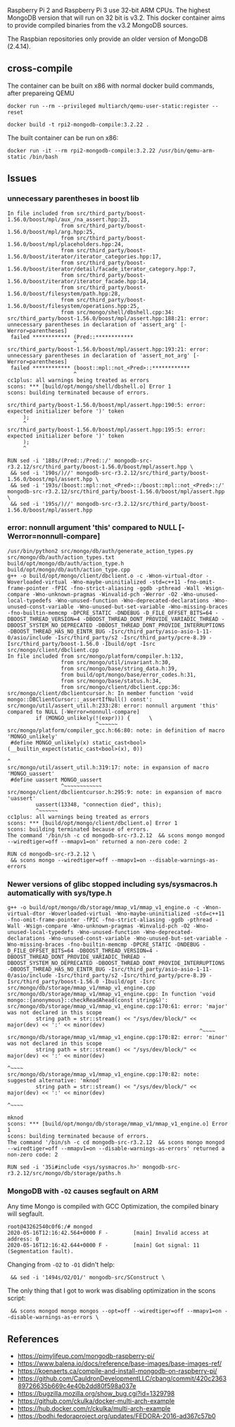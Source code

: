Raspberry Pi 2 and Raspberry Pi 3 use 32-bit ARM CPUs.  The highest MongoDB version that will run on 32 bit is v3.2.  This docker container aims to provide compiled binaries from the v3.2 MongoDB sources.

The Raspbian repositories only provide an older version of MongoDB (2.4.14).

## cross-compile

The container can be built on x86 with normal docker build commands, after prepareing QEMU
```
docker run --rm --privileged multiarch/qemu-user-static:register --reset

docker build -t rpi2-mongodb-compile:3.2.22 .
```

The built container can be run on x86:
```
docker run -it --rm rpi2-mongodb-compile:3.2.22 /usr/bin/qemu-arm-static /bin/bash
```

## Issues

### unnecessary parentheses in boost lib
```
In file included from src/third_party/boost-1.56.0/boost/mpl/aux_/na_assert.hpp:23,
                 from src/third_party/boost-1.56.0/boost/mpl/arg.hpp:25,
                 from src/third_party/boost-1.56.0/boost/mpl/placeholders.hpp:24,
                 from src/third_party/boost-1.56.0/boost/iterator/iterator_categories.hpp:17,
                 from src/third_party/boost-1.56.0/boost/iterator/detail/facade_iterator_category.hpp:7,
                 from src/third_party/boost-1.56.0/boost/iterator/iterator_facade.hpp:14,
                 from src/third_party/boost-1.56.0/boost/filesystem/path.hpp:28,
                 from src/third_party/boost-1.56.0/boost/filesystem/operations.hpp:25,
                 from src/mongo/shell/dbshell.cpp:34:
src/third_party/boost-1.56.0/boost/mpl/assert.hpp:188:21: error: unnecessary parentheses in declaration of 'assert_arg' [-Werror=parentheses]
 failed ************ (Pred::************
                     ^
src/third_party/boost-1.56.0/boost/mpl/assert.hpp:193:21: error: unnecessary parentheses in declaration of 'assert_not_arg' [-Werror=parentheses]
 failed ************ (boost::mpl::not_<Pred>::************
                     ^
cc1plus: all warnings being treated as errors
scons: *** [build/opt/mongo/shell/dbshell.o] Error 1
scons: building terminated because of errors.
```

```
src/third_party/boost-1.56.0/boost/mpl/assert.hpp:190:5: error: expected initializer before ')' token
     );
     ^
src/third_party/boost-1.56.0/boost/mpl/assert.hpp:195:5: error: expected initializer before ')' token
     );
     ^
```


```
RUN sed -i '188s/(Pred::/Pred::/' mongodb-src-r3.2.12/src/third_party/boost-1.56.0/boost/mpl/assert.hpp \
 && sed -i '190s/)//' mongodb-src-r3.2.12/src/third_party/boost-1.56.0/boost/mpl/assert.hpp \
 && sed -i '193s/(boost::mpl::not_<Pred>::/boost::mpl::not_<Pred>::/' mongodb-src-r3.2.12/src/third_party/boost-1.56.0/boost/mpl/assert.hpp \
 && sed -i '195s/)//' mongodb-src-r3.2.12/src/third_party/boost-1.56.0/boost/mpl/assert.hpp
```

### error: nonnull argument 'this' compared to NULL [-Werror=nonnull-compare]

```
/usr/bin/python2 src/mongo/db/auth/generate_action_types.py src/mongo/db/auth/action_types.txt build/opt/mongo/db/auth/action_type.h build/opt/mongo/db/auth/action_type.cpp
g++ -o build/opt/mongo/client/dbclient.o -c -Wnon-virtual-dtor -Woverloaded-virtual -Wno-maybe-uninitialized -std=c++11 -fno-omit-frame-pointer -fPIC -fno-strict-aliasing -ggdb -pthread -Wall -Wsign-compare -Wno-unknown-pragmas -Winvalid-pch -Werror -O2 -Wno-unused-local-typedefs -Wno-unused-function -Wno-deprecated-declarations -Wno-unused-const-variable -Wno-unused-but-set-variable -Wno-missing-braces -fno-builtin-memcmp -DPCRE_STATIC -DNDEBUG -D_FILE_OFFSET_BITS=64 -DBOOST_THREAD_VERSION=4 -DBOOST_THREAD_DONT_PROVIDE_VARIADIC_THREAD -DBOOST_SYSTEM_NO_DEPRECATED -DBOOST_THREAD_DONT_PROVIDE_INTERRUPTIONS -DBOOST_THREAD_HAS_NO_EINTR_BUG -Isrc/third_party/asio-asio-1-11-0/asio/include -Isrc/third_party/s2 -Isrc/third_party/pcre-8.39 -Isrc/third_party/boost-1.56.0 -Ibuild/opt -Isrc src/mongo/client/dbclient.cpp
In file included from src/mongo/platform/compiler.h:132,
                 from src/mongo/util/invariant.h:30,
                 from src/mongo/base/string_data.h:39,
                 from build/opt/mongo/base/error_codes.h:31,
                 from src/mongo/base/status.h:34,
                 from src/mongo/client/dbclient.cpp:36:
src/mongo/client/dbclientcursor.h: In member function 'void mongo::DBClientCursor::_assertIfNull() const':
src/mongo/util/assert_util.h:233:28: error: nonnull argument 'this' compared to NULL [-Werror=nonnull-compare]
         if (MONGO_unlikely(!(expr))) {      \
                            ^~~~~~~
src/mongo/platform/compiler_gcc.h:66:80: note: in definition of macro 'MONGO_unlikely'
 #define MONGO_unlikely(x) static_cast<bool>(__builtin_expect(static_cast<bool>(x), 0))
                                                                                ^
src/mongo/util/assert_util.h:319:17: note: in expansion of macro 'MONGO_uassert'
 #define uassert MONGO_uassert
                 ^~~~~~~~~~~~~
src/mongo/client/dbclientcursor.h:295:9: note: in expansion of macro 'uassert'
         uassert(13348, "connection died", this);
         ^~~~~~~
cc1plus: all warnings being treated as errors
scons: *** [build/opt/mongo/client/dbclient.o] Error 1
scons: building terminated because of errors.
The command '/bin/sh -c cd mongodb-src-r3.2.12  && scons mongo mongod --wiredtiger=off --mmapv1=on' returned a non-zero code: 2
```


```
RUN cd mongodb-src-r3.2.12 \
 && scons mongo --wiredtiger=off --mmapv1=on --disable-warnings-as-errors
```

### Newer versions of glibc stopped including sys/sysmacros.h automatically with sys/type.h

```
g++ -o build/opt/mongo/db/storage/mmap_v1/mmap_v1_engine.o -c -Wnon-virtual-dtor -Woverloaded-virtual -Wno-maybe-uninitialized -std=c++11 -fno-omit-frame-pointer -fPIC -fno-strict-aliasing -ggdb -pthread -Wall -Wsign-compare -Wno-unknown-pragmas -Winvalid-pch -O2 -Wno-unused-local-typedefs -Wno-unused-function -Wno-deprecated-declarations -Wno-unused-const-variable -Wno-unused-but-set-variable -Wno-missing-braces -fno-builtin-memcmp -DPCRE_STATIC -DNDEBUG -D_FILE_OFFSET_BITS=64 -DBOOST_THREAD_VERSION=4 -DBOOST_THREAD_DONT_PROVIDE_VARIADIC_THREAD -DBOOST_SYSTEM_NO_DEPRECATED -DBOOST_THREAD_DONT_PROVIDE_INTERRUPTIONS -DBOOST_THREAD_HAS_NO_EINTR_BUG -Isrc/third_party/asio-asio-1-11-0/asio/include -Isrc/third_party/s2 -Isrc/third_party/pcre-8.39 -Isrc/third_party/boost-1.56.0 -Ibuild/opt -Isrc src/mongo/db/storage/mmap_v1/mmap_v1_engine.cpp
src/mongo/db/storage/mmap_v1/mmap_v1_engine.cpp: In function 'void mongo::{anonymous}::checkReadAhead(const string&)':
src/mongo/db/storage/mmap_v1/mmap_v1_engine.cpp:170:61: error: 'major' was not declared in this scope
         string path = str::stream() << "/sys/dev/block/" << major(dev) << ':' << minor(dev)
                                                             ^~~~~
src/mongo/db/storage/mmap_v1/mmap_v1_engine.cpp:170:82: error: 'minor' was not declared in this scope
         string path = str::stream() << "/sys/dev/block/" << major(dev) << ':' << minor(dev)
                                                                                  ^~~~~
src/mongo/db/storage/mmap_v1/mmap_v1_engine.cpp:170:82: note: suggested alternative: 'mknod'
         string path = str::stream() << "/sys/dev/block/" << major(dev) << ':' << minor(dev)
                                                                                  ^~~~~
                                                                                  mknod
scons: *** [build/opt/mongo/db/storage/mmap_v1/mmap_v1_engine.o] Error 1
scons: building terminated because of errors.
The command '/bin/sh -c cd mongodb-src-r3.2.12  && scons mongo mongod --wiredtiger=off --mmapv1=on --disable-warnings-as-errors' returned a non-zero code: 2
```

```
RUN sed -i '35i#include <sys/sysmacros.h>' mongodb-src-r3.2.12/src/mongo/db/storage/paths.h
```

### MongoDB with `-O2` causes segfault on ARM

Any time Mongo is compiled with GCC Optimization, the compiled binary will segfault.
```
root@43262540c0f6:/# mongod
2020-05-16T12:16:42.564+0000 F -        [main] Invalid access at address: 0
2020-05-16T12:16:42.644+0000 F -        [main] Got signal: 11 (Segmentation fault).
```

Changing from `-O2` to `-O1` didn't help:
```
 && sed -i '1494s/O2/O1/' mongodb-src/SConstruct \
```

The only thing that I got to work was disabling optimization in the scons script:
```
 && scons mongod mongo mongos --opt=off --wiredtiger=off --mmapv1=on --disable-warnings-as-errors \
```

## References
* https://pimylifeup.com/mongodb-raspberry-pi/
* https://www.balena.io/docs/reference/base-images/base-images-ref/
* https://koenaerts.ca/compile-and-install-mongodb-on-raspberry-pi/
* https://github.com/CauldronDevelopmentLLC/cbang/commit/420c236389726635b669c4e40b2dd80f598a037e
* https://bugzilla.mozilla.org/show_bug.cgi?id=1329798
* https://github.com/ckulka/docker-multi-arch-example
* https://hub.docker.com/r/ckulka/multi-arch-example
* https://bodhi.fedoraproject.org/updates/FEDORA-2016-ad367c57b0

